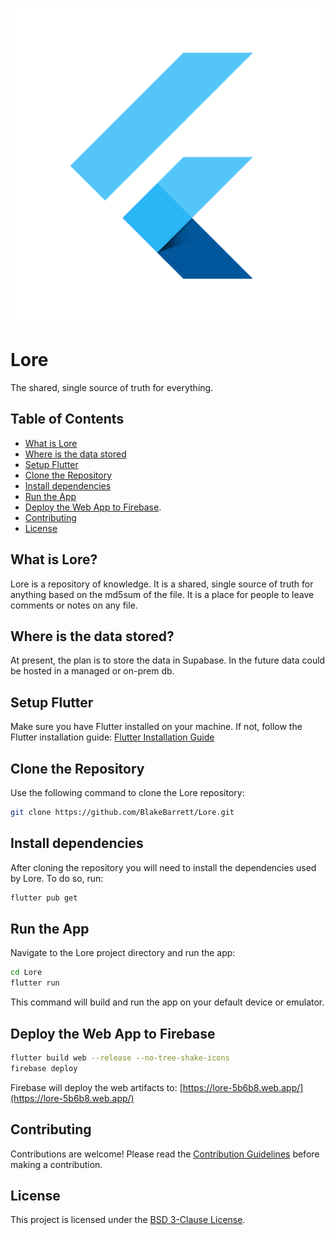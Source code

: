 ![Lore-AppIcon.png](./web/icons/Icon-512.png)
# Lore

The shared, single source of truth for everything.

## Table of Contents

- [What is Lore](#what-is-lore)
- [Where is the data stored](#where-is-the-data-stored)
- [Setup Flutter](#setup-flutter)
- [Clone the Repository](#clone-the-repository)
- [Install dependencies](#install-dependencies)
- [Run the App](#run-the-app)
- [Deploy the Web App to Firebase](#deploy-the-web-app-to-firebase).
- [Contributing](#contributing)
- [License](#license)


 ## What is Lore?
 Lore is a repository of knowledge. It is a shared, single source of truth for anything based on the md5sum of the file.
 It is a place for people to leave comments or notes on any file. 

## Where is the data stored?
At present, the plan is to store the data in Supabase. In the future data could be hosted in a managed or on-prem db.

## Setup Flutter

Make sure you have Flutter installed on your machine. If not, follow the Flutter installation guide: [Flutter Installation Guide](https://flutter.dev/docs/get-started/install)

## Clone the Repository

Use the following command to clone the Lore repository:

```bash
git clone https://github.com/BlakeBarrett/Lore.git
```

## Install dependencies

After cloning the repository you will need to install the dependencies used by Lore.
To do so, run:
```bash
flutter pub get
```

## Run the App

Navigate to the Lore project directory and run the app:

```bash
cd Lore
flutter run
```
This command will build and run the app on your default device or emulator.

## Deploy the Web App to Firebase
```bash
flutter build web --release --no-tree-shake-icons
firebase deploy
```
Firebase will deploy the web artifacts to: [https://lore-5b6b8.web.app/](https://lore-5b6b8.web.app/)

## Contributing

Contributions are welcome! Please read the [Contribution Guidelines](CONTRIBUTING.md) before making a contribution.

## License

This project is licensed under the [BSD 3-Clause License](LICENSE).
